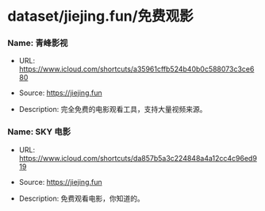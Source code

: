 # dataset/jiejing.fun/免费观影

### Name: 青峰影视

- URL: https://www.icloud.com/shortcuts/a35961cffb524b40b0c588073c3ce680

- Source: https://jiejing.fun

- Description: 完全免费的电影观看工具，支持大量视频来源。

### Name: SKY 电影

- URL: https://www.icloud.com/shortcuts/da857b5a3c224848a4a12cc4c96ed919

- Source: https://jiejing.fun

- Description: 免费观看电影，你知道的。

